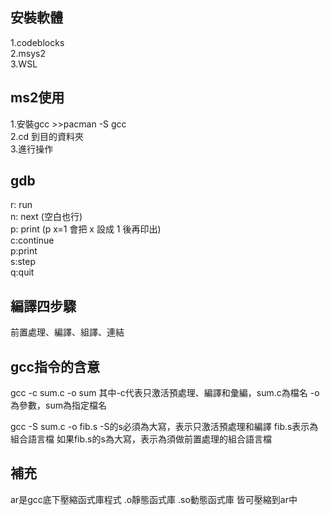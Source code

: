 ## 安裝軟體

1.codeblocks  
2.msys2  
3.WSL

## ms2使用
1.安裝gcc >>pacman -S gcc  
2.cd 到目的資料夾  
3.進行操作

## gdb
r: run  
n: next  (空白也行)  
p: print (p x=1 會把 x 設成 1 後再印出)  
c:continue  
p:print  
s:step  
q:quit  

## 編譯四步驟
前置處理、編譯、組譯、連結

## gcc指令的含意
gcc -c sum.c -o sum
其中-c代表只激活預處理、編譯和彙編，sum.c為檔名
-o為參數，sum為指定檔名

gcc -S sum.c -o fib.s
-S的s必須為大寫，表示只激活預處理和編譯
fib.s表示為組合語言檔
如果fib.s的s為大寫，表示為須做前置處理的組合語言檔

## 補充
ar是gcc底下壓縮函式庫程式
.o靜態函式庫
.so動態函式庫
皆可壓縮到ar中
